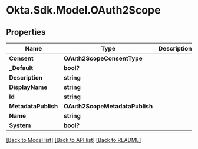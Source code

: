 # Okta.Sdk.Model.OAuth2Scope
## Properties

Name | Type | Description | Notes
------------ | ------------- | ------------- | -------------
**Consent** | **OAuth2ScopeConsentType** |  | [optional] 
**_Default** | **bool?** |  | [optional] 
**Description** | **string** |  | [optional] 
**DisplayName** | **string** |  | [optional] 
**Id** | **string** |  | [optional] 
**MetadataPublish** | **OAuth2ScopeMetadataPublish** |  | [optional] 
**Name** | **string** |  | [optional] 
**System** | **bool?** |  | [optional] 

[[Back to Model list]](../README.md#documentation-for-models) [[Back to API list]](../README.md#documentation-for-api-endpoints) [[Back to README]](../README.md)

